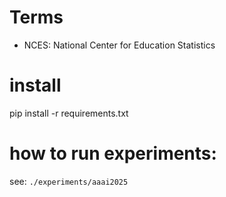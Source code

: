 # Terms
- NCES: National Center for Education Statistics

# install
pip install -r requirements.txt

# how to run experiments:
see: `./experiments/aaai2025`